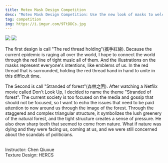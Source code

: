 ```yaml
---
title: Motex Mask Design Competition
desc: "Motex Mask Design Competition: Use the new look of masks to welcome the new post-pandemic era."
tag: competition
img: https://i.imgur.com/9TtDDCs.jpg
---
```


![](https://i.imgur.com/0D60Ddb.jpg)
![](https://i.imgur.com/bKgdf1O.jpg)

The first design is call "The red thread holding"(攜手紅線). Because the current epidemic is raging all over the world, I hope to connect the world through the red line of tight music all of them. And the illustrations on the masks represent everyone's intentions, like emblems of us. In the red thread that is surrounded, holding the red thread hand in hand to unite in this difficult time.

The Second is call "Stranded of forest"(森林之困). After watching a Netfilx movie called Don't Look Up, I decided to name the theme "Stranded of forest". The current society is too focused on the media and gossip that should not be focused, so I want to echo the issues that need to be paid attention to now around us through the image of the forest. Through the staggered and complex triangular structure, it symbolizes the lush greenery of the natural forest, and the tight structure creates a sense of pressure. He also drew sharp teeth that seemed to come from nature. What if nature was dying and they were facing us, coming at us, and we were still concerned about the scandals of politicians.

\
Instructor: Chen Qiuxue\
Texture Design: HERCS
